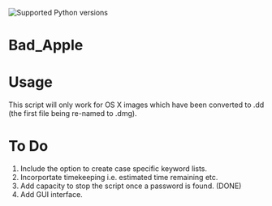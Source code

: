 ![Supported Python versions](https://img.shields.io/badge/python-2.7-blue.svg)

# Bad_Apple

Usage
========

This script will only work for OS X images which have been converted to .dd (the first file being re-named to .dmg).

To Do
========
1. Include the option to create case specific keyword lists.
2. Incorportate timekeeping i.e. estimated time remaining etc.
3. Add capacity to stop the script once a password is found. (DONE)
4. Add GUI interface.
